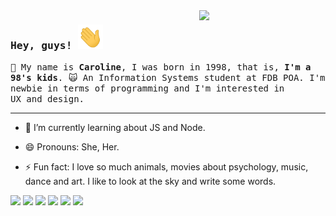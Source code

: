 <img align="right" width="40%" src="https://media.giphy.com/media/12vMdxeCwbW2kVVWwF/giphy.gif" />

### <samp>Hey, guys! <img src="https://raw.githubusercontent.com/ABSphreak/ABSphreak/master/gifs/Hi.gif" width="40px" /></samp>

<samp> :peach: My name is **Caroline**, I was born in 1998, that is, **I'm a <br> 98's kids**. :scream_cat: </samp>
<samp>An Information Systems student at FDB POA. I'm newbie in terms of programming and I'm interested in<br> UX and design. </samp>
____________________________________________

- 🌱 I’m currently learning about JS and Node.

- 😄 Pronouns: She, Her.

- ⚡ Fun fact: I love so much animals, movies about psychology, music, dance and art. I like to look at the sky and write some words.

<img src="https://img.shields.io/badge/-JavaScript-black?style=rounded&logo=javascript" /> <img src="https://img.shields.io/badge/-CSS3-1572B6?style=rounded&logo=css3" /> <img src="https://img.shields.io/badge/-HTML5-yellowgreen?style=rounded&logo=html5&logoColor=white" /> <img src="https://img.shields.io/badge/-Java-red?style=rounded&logo=java" /> <img src="https://img.shields.io/badge/-purple?style=rounded&logo=c&logoColor=white" /> <img src="https://img.shields.io/badge/-Nodejs-339933?style=rounded&logo=Node.js&logoColor=white"/>
